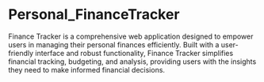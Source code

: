 # Personal_FinanceTracker
 Finance Tracker is a comprehensive web application designed to empower users in managing their personal finances efficiently. Built with a user-friendly interface and robust functionality, Finance Tracker simplifies financial tracking, budgeting, and analysis, providing users with the insights they need to make informed financial decisions.
